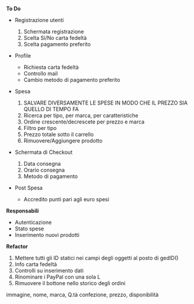 **To Do**

* Registrazione utenti
  1. Schermata registrazione
  2. Scelta Si/No carta fedeltà
  3. Scelta pagamento preferito

* Profile
  * Richiesta carta fedeltà
  * Controllo mail
  * Cambio metodo di pagamento preferito

* Spesa
  1. SALVARE DIVERSAMENTE LE SPESE IN MODO CHE IL PREZZO SIA QUELLO DI TEMPO FA 
  2. Ricerca per tipo, per marca, per caratteristiche
  3. Ordine crescente/decrescete per prezzo e marca
  4. Filtro per tipo
  5. Prezzo totale sotto il carrello
  6. Rimuovere/Aggiungere prodotto
* Schermata di Checkout
  1. Data consegna
  2. Orario consegna
  3. Metodo di pagamento
* Post Spesa
  * Accredito punti pari agli euro spesi



**Responsabili**

* Autenticazione
* Stato spese
* Inserimento nuovi prodotti



**Refactor**

1. Mettere tutti gli ID statici nei campi degli oggetti al posto di gedID()
2. Info carta fedeltà
3. Controlli su inserimento dati
4. Rinominare i PayPal con una sola L
5. Rimuovere il bottone nello storico degli ordini







immagine, nome, marca, Q.tà confezione, prezzo, disponibilità